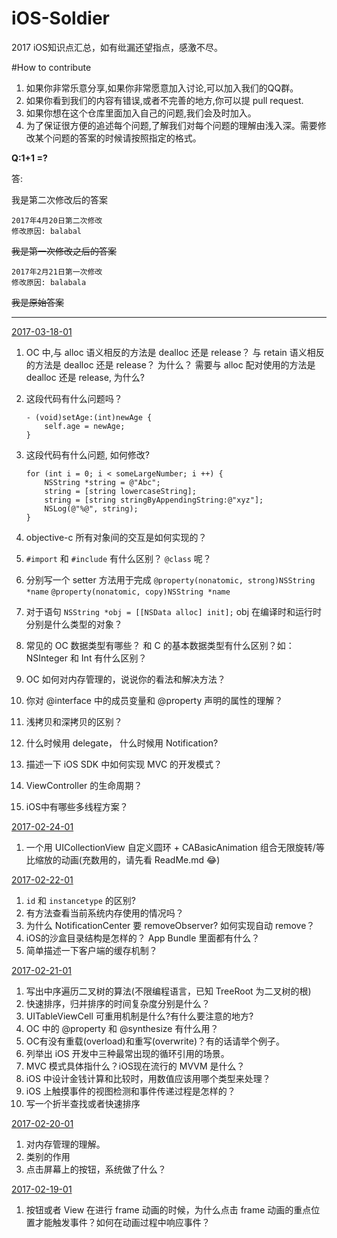# iOS-Soldier
2017 iOS知识点汇总，如有纰漏还望指点，感激不尽。

#How to contribute
1. 如果你非常乐意分享,如果你非常愿意加入讨论,可以加入我们的QQ群。
2. 如果你看到我们的内容有错误,或者不完善的地方,你可以提 pull request.
3. 如果你想在这个仓库里面加入自己的问题,我们会及时加入。
4. 为了保证很方便的追述每个问题,了解我们对每个问题的理解由浅入深。需要修改某个问题的答案的时候请按照指定的格式。


**Q:1+1 =?**

答:

我是第二次修改后的答案

    2017年4月20日第二次修改
    修改原因: balabal
    
~~我是第一次修改之后的答案~~

    2017年2月21日第一次修改
    修改原因: balabala
    
~~我是原始答案~~

---

[2017-03-18-01]()

1. OC 中,与 alloc 语义相反的方法是 dealloc 还是 release？ 与 retain 语义相反的方法是 dealloc 还是 release？ 为什么？ 需要与 alloc 配对使用的方法是 dealloc 还是 release, 为什么?

2. 这段代码有什么问题吗？

    ```obj-c
    - (void)setAge:(int)newAge {
        self.age = newAge;
    }
    ```
3. 这段代码有什么问题, 如何修改?

    ```obj-c
    for (int i = 0; i < someLargeNumber; i ++) {
        NSString *string = @"Abc";
        string = [string lowercaseString];
        string = [string stringByAppendingString:@"xyz"];
        NSLog(@"%@", string);
    }
    ```
4. objective-c 所有对象间的交互是如何实现的？
5. `#import` 和 `#include` 有什么区别？ `@class` 呢？
6. 分别写一个 setter 方法用于完成
`@property(nonatomic, strong)NSString *name`
`@property(nonatomic, copy)NSString *name`
7.  对于语句 `NSString *obj = [[NSData alloc] init];` obj 在编译时和运行时分别是什么类型的对象？
8. 常见的 OC 数据类型有哪些？ 和 C 的基本数据类型有什么区别？如： NSInteger 和 Int 有什么区别？
9. OC 如何对内存管理的，说说你的看法和解决方法？
10. 你对 @interface 中的成员变量和 @property 声明的属性的理解？
11. 浅拷贝和深拷贝的区别？
12. 什么时候用 delegate， 什么时候用 Notification?
13. 描述一下 iOS SDK 中如何实现 MVC 的开发模式？
14. ViewController 的生命周期？
15. iOS中有哪些多线程方案？


[2017-02-24-01](https://github.com/GetOfferSoldier/Objective-C/tree/master/2017/02/2017-02-24-01/CollectionViewFlowLayout)

1. 一个用 UICollectionView 自定义圆环 + CABasicAnimation 组合无限旋转/等比缩放的动画(充数用的，请先看 ReadMe.md 😂)

[2017-02-22-01](https://github.com/GetOfferSoldier/Objective-C/blob/master/2017/02/2017-02-22-01.md)


1. `id` 和 `instancetype` 的区别?
2. 有方法查看当前系统内存使用的情况吗？
3. 为什么 NotificationCenter 要 removeObserver? 如何实现自动 remove？
4. iOS的沙盒目录结构是怎样的？ App Bundle 里面都有什么？
5. 简单描述一下客户端的缓存机制？


[2017-02-21-01](https://github.com/GetOfferSoldier/Objective-C/blob/master/2017/02/2017-02-21-01.md)

1. 写出中序遍历二叉树的算法(不限编程语言，已知 TreeRoot 为二叉树的根)
2. 快速排序，归并排序的时间复杂度分别是什么？
3. UITableViewCell 可重用机制是什么?有什么要注意的地方?
4. OC 中的 @property 和 @synthesize 有什么用？
5. OC有没有重载(overload)和重写(overwrite)？有的话请举个例子。
6. 列举出 iOS 开发中三种最常出现的循环引用的场景。
7. MVC 模式具体指什么？iOS现在流行的 MVVM 是什么？
8. iOS 中设计金钱计算和比较时，用数值应该用哪个类型来处理？
9. iOS 上触摸事件的视图检测和事件传递过程是怎样的？  
10. 写一个折半查找或者快速排序


[2017-02-20-01](https://github.com/GetOfferSoldier/Objective-C/blob/master/2017/02/2017-02-20-01.md)

1. 对内存管理的理解。
2. 类别的作用
3. 点击屏幕上的按钮，系统做了什么？

[2017-02-19-01](https://github.com/GetOfferSoldier/Objective-C/blob/master/2017/02/2017-02-19-01.md)

1. 按钮或者 View 在进行 frame 动画的时候，为什么点击 frame 动画的重点位置才能触发事件？如何在动画过程中响应事件？


